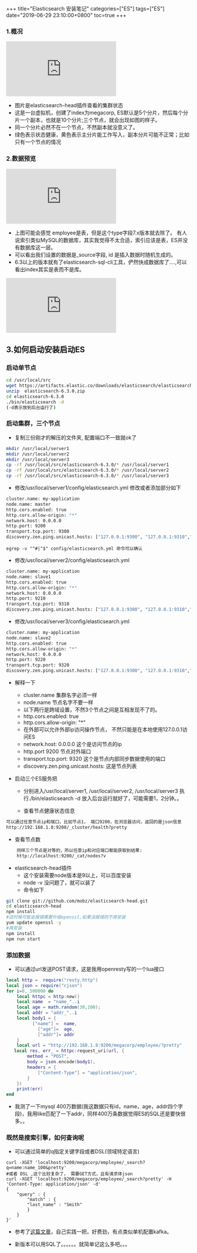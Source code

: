 +++
title="Elasticsearch 安装笔记"
categories=["ES"] 
tags=["ES"] 
date="2019-06-29 23:10:00+0800"
toc=true
+++


### 1.概况
![](http://192.168.1.8:1234/server/index.php?s=/api/attachment/visitFile/sign/0803a3b7478a5ce3bc777787c9157acd&showdoc=.jpg)
- 图片是elasticsearch-head插件查看的集群状态
- 这是一台虚拟机，创建了index为megacorp, ES默认是5个分片，然后每个分片一个副本，也就是10个分片;三个节点，就会出现如图的样子。
- 同一个分片必然不在一个节点，不然副本就没意义了。
- 绿色表示状态健康，黄色表示主分片能工作写入，副本分片可能不正常；比如只有一个节点的情况

### 2.数据预览
![](http://192.168.1.8:1234/server/index.php?s=/api/attachment/visitFile/sign/63812f26961deb2e9a886deef765ba11&showdoc=.jpg)
- 上图可能会感觉 employee是表，但是这个type字段7.x版本就去除了。
有人说索引类似MySQL的数据库，其实我觉得不太合适，索引应该是表，ES并没有数据库这一层。
- 可以看出我们设置的数据是_source字段, id 是插入数据时随机生成的。
- 6.3以上的版本就有了elasticsearch-sql-cli工具，俨然快成数据库了....,可以看出index其实是表而不是库。

![](http://192.168.1.8:1234/server/index.php?s=/api/attachment/visitFile/sign/15eca3b156876d2e3df90b861eb86e91&showdoc=.jpg)

## 3.如何启动安装启动ES
### 启动单节点
```sh
cd /usr/local/src
wget https://artifacts.elastic.co/downloads/elasticsearch/elasticsearch-6.3.0.zip
unzip  elasticsearch-6.3.0.zip
cd elasticsearch-6.3.0
./bin/elasticsearch -d 
(-d表示放到后台运行了)
```

### 启动集群，三个节点
- 复制三份刚才的解压的文件夹, 配置端口不一致就ok了
```sh
mkdir /usr/local/server1
mkdir /usr/local/server2
mkdir /usr/local/server3
cp -rf /usr/local/src/elasticsearch-6.3.0/* /usr/local/server1
cp -rf /usr/local/src/elasticsearch-6.3.0/* /usr/local/server2
cp -rf /usr/local/src/elasticsearch-6.3.0/* /usr/local/server3
```

- 修改/usr/local/server1/config/elasticsearch.yml 修改或者添加部分如下
```sh
cluster.name: my-application
node.name: master
http.cors.enabled: true
http.cors.allow-origin: "*"
network.host: 0.0.0.0
http.port: 9200
transport.tcp.port: 9300
discovery.zen.ping.unicast.hosts: ["127.0.0.1:9300", "127.0.0.1:9310","127.0.0.1:9320"]
```
```shell
egrep -v "^#|^$" config/elasticsearch.yml 命令可以确认
```
- 修改/usr/local/server2/config/elasticsearch.yml
```sh
cluster.name: my-application
node.name: slave1 
http.cors.enabled: true
http.cors.allow-origin: "*"
network.host: 0.0.0.0
http.port: 9210
transport.tcp.port: 9310
discovery.zen.ping.unicast.hosts: ["127.0.0.1:9300", "127.0.0.1:9310","127.0.0.1:9320"]
```
- 修改/usr/local/server3/config/elasticsearch.yml
```sh
cluster.name: my-application
node.name: slave2
http.cors.enabled: true
http.cors.allow-origin: "*"
network.host: 0.0.0.0 
http.port: 9220
transport.tcp.port: 9320
discovery.zen.ping.unicast.hosts: ["127.0.0.1:9300", "127.0.0.1:9310","127.0.0.1:9320"]
```

- 解释一下
  - cluster.name 集群名字必须一样 
   - node.name 节点名字不要一样
   - 以下两行是跨域设置，不然3个节点之间是互相发现不了的。
   - http.cors.enabled: true
   - http.cors.allow-origin: "*" 
   - 在外部可以允许外部ip访问操作节点， 不然只能是在本地使用127.0.0.1访问ES
   - network.host: 0.0.0.0 这个是访问节点的ip
   - http.port 9200 节点对外端口
   - transport.tcp.port: 9320 这个是节点内部同步数据使用的端口
   - discovery.zen.ping.unicast.hosts: 这是节点列表

- 启动三个ES服务把
   - 分别进入/usr/local/server1, /usr/local/server2, /usr/local/server3 
执行./bin/elasticsearch -d 放入后台运行就好了，可能需要1，2分钟。。

   - 查看节点健康状态信息
```sh
可以通过任意节点ip和端口，比如节点1， 端口9200，在浏览器访问，返回的是json信息
http://192.168.1.8:9200/_cluster/health?pretty
```
   - 查看节点数
```sh
    同样三个节点是对等的，所以任意ip和对应端口都能获取到结果:
    http://localhost:9200/_cat/nodes?v
```

- elasticsearch-head插件
  - 这个安装需要node版本是9以上，可以百度安装
  - node -v 没问题了，就可以装了
  - 命令如下
```sh
git clone git://github.com/mobz/elasticsearch-head.git
cd elasticsearch-head
npm install
#这时候可能会报错需要升级openssl,如果没报错则不用安装
yum update openssl -y
#再安装
npm install
npm run start
```

### 添加数据
  - 可以通过url发送POST请求，这是我用openresty写的一个lua接口
```lua
local http =  require("resty.http")
local json = require("cjson")
for i=0, 500000 do
    local httpc = http:new()
    local name  = "name_"..i
    local age = math.random(30,100);
    local addr = "addr_"..i
    local body1 = {
          ["name"] =  name,
            ["age"]=  age,
            ["addr"]= addr
    }    
    local url = "http://192.168.1.8:9200/megacorp/employee/?pretty"
   local res, err_ = httpc:request_uri(url, {
        method = "POST",
        body = json.encode(body1),
        headers = {
            ["Content-Type"] = "application/json",
        }
    })
    print(err)
end 
```
  - 我测了一下mysql 400万数据(我这数据只有id，name，age，addr四个字段)，我用like匹配了一下addr，同样400万条数据觉得ES的SQL还是要快很多。。

### 既然是搜索引擎，如何查询呢
  - 可以通过简单的q指定关键字段或者DSL(领域特定语言)
```shell
curl -XGET 'localhost:9200/megacorp/employee/_search?q=name:name_100&pretty'
#或者 DSL ,这个比较复杂了， 需要GET方式，且有请求体json
curl -XGET 'localhost:9200/megacorp/employee/_search?pretty' -H 'Content-Type: application/json' -d'
{
    "query" : {
        "match" : {
        "last_name" : "Smith"
        }
    }
}'
```

- 参考了[这篇文章](https://www.linuxidc.com/Linux/2019-01/156356.htm)，自己实践一把，好费劲，有点类似单机配置kafka。
* 新版本可以用SQL了。。。。。。就简单记这么多吧。。。